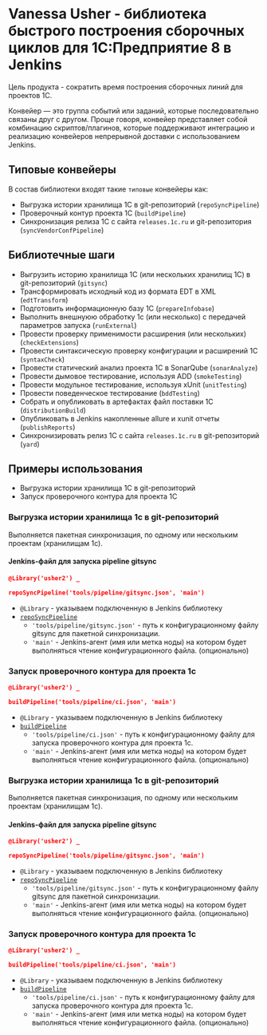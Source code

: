 # Vanessa Usher - библиотека быстрого построения сборочных циклов для 1С:Предприятие 8 в Jenkins

Цель продукта - сократить время построения сборочных линий для проектов 1C.

Конвейер — это группа событий или заданий, которые последовательно связаны друг с другом. Проще говоря, 
конвейер представляет собой комбинацию скриптов/плагинов, которые поддерживают интеграцию и реализацию конвейеров 
непрерывной доставки с использованием Jenkins.

## Типовые конвейеры

В состав библиотеки входят такие `типовые` конвейеры как:

* Выгрузка истории хранилища 1С в git-репозиторий (`repoSyncPipeline`)
* Проверочный контур проекта 1С (`buildPipeline`)
* Синхронизация релиза 1С с сайта `releases.1c.ru` и git-репозитория (`syncVendorConfPipeline`)

## Библиотечные шаги

* Выгрузить историю хранилища 1С (или нескольких хранилищ 1С) в git-репозиторий (`gitsync`)
* Трансформировать исходный код из формата EDT в XML (`edtTransform`)
* Подготовить информационную базу 1С (`prepareInfobase`)
* Выполнить внешнуюю обработку 1с (или несколько) с передачей параметров запуска (`runExternal`)
* Провести проверку применимости расширения (или нескольких) (`checkExtensions`)
* Провести синтаксическую проверку конфигурации и расширений 1С (`syntaxCheck`)
* Провести статический анализ проекта 1С в SonarQube (`sonarAnalyze`)
* Провести дымовое тестирование, используя ADD (`smokeTesting`)
* Провести модульное тестирование, используя xUnit (`unitTesting`)
* Провести поведенческое тестирование (`bddTesting`)
* Собрать и опубликовать в артефактах файл поставки 1С (`distributionBuild`)
* Опубликовать в Jenkins накопленные allure и xunit отчеты (`publishReports`)
* Синхронизировать релиз 1С с сайта `releases.1c.ru` в git-репозиторий (`yard`)

## Примеры использования

* Выгрузка истории хранилища 1С в git-репозиторий
* Запуск проверочного контура для проекта 1С

### Выгрузка истории хранилища 1с в git-репозиторий

Выполняется пакетная синхронизация, по одному или нескольким проектам (хранилищам 1с).

#### Jenkins-файл для запуска pipeline gitsync

```json
@Library('usher2') _

repoSyncPipeline('tools/pipeline/gitsync.json', 'main')
```

* `@Library` - указываем подключенную в Jenkins библиотеку
* [`repoSyncPipeline`](../docs/pipeline/repoSyncPipeline.md)
  * `'tools/pipeline/gitsync.json'` - путь к конфигурационному файлу gitsync для пакетной синхронизации.
  * `'main'` - Jenkins-агент (имя или метка ноды) на котором будет выполняться чтение конфигурационного файла. (опционально)

### Запуск проверочного контура для проекта 1с

```json
@Library('usher2') _

buildPipeline('tools/pipeline/ci.json', 'main')
```
* `@Library` - указываем подключенную в Jenkins библиотеку
* [`buildPipeline`](../docs/pipeline/buildPipeline.md)
  * `'tools/pipeline/ci.json'` - путь к конфигурационному файлу для запуска проверочного контура для проекта 1с.
  * `'main'` - Jenkins-агент (имя или метка ноды) на котором будет выполняться чтение конфигурационного файла. (опционально)


### Выгрузка истории хранилища 1с в git-репозиторий

Выполняется пакетная синхронизация, по одному или нескольким проектам (хранилищам 1с).

#### Jenkins-файл для запуска pipeline gitsync

```json
@Library('usher2') _

repoSyncPipeline('tools/pipeline/gitsync.json', 'main')
```

* `@Library` - указываем подключенную в Jenkins библиотеку
* [`repoSyncPipeline`](../docs/pipeline/repoSyncPipeline.md)
  * `'tools/pipeline/gitsync.json'` - путь к конфигурационному файлу gitsync для пакетной синхронизации.
  * `'main'` - Jenkins-агент (имя или метка ноды) на котором будет выполняться чтение конфигурационного файла. (опционально)

### Запуск проверочного контура для проекта 1с

```json
@Library('usher2') _

buildPipeline('tools/pipeline/ci.json', 'main')
```
* `@Library` - указываем подключенную в Jenkins библиотеку
* [`buildPipeline`](../docs/pipeline/buildPipeline.md)
  * `'tools/pipeline/ci.json'` - путь к конфигурационному файлу для запуска проверочного контура для проекта 1с.
  * `'main'` - Jenkins-агент (имя или метка ноды) на котором будет выполняться чтение конфигурационного файла. (опционально)

